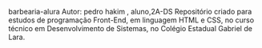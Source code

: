 barbearia-alura
Autor: pedro hakim , aluno,2A-DS
Repositório criado para estudos de programação Front-End, em linguagem HTML e CSS, no curso técnico em Desenvolvimento de Sistemas, no Colégio Estadual Gabriel de Lara.
